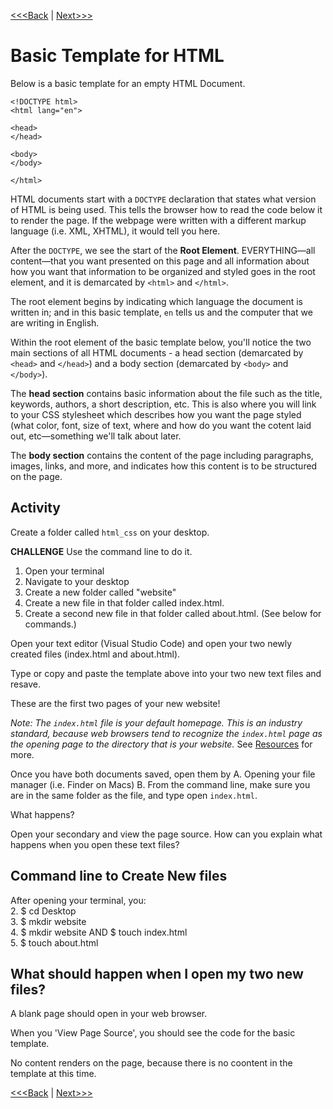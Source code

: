 [<<<Back](opening_activity.md) | [Next>>>](elements.md)

# Basic Template for HTML

Below is a basic template for an empty HTML Document. 

```
<!DOCTYPE html>
<html lang="en">

<head>
</head>

<body>
</body>

</html>
```

HTML documents start with a `DOCTYPE` declaration that states what version of HTML is being used. This tells the browser how to read the code below it to render the page. If the webpage were written with a different markup language (i.e. XML, XHTML), it would tell you here.

After the `DOCTYPE`, we see the start of the **Root Element**. EVERYTHING—all content—that you want presented on this page and all information about how you want that information to be organized and styled goes in the root element, and it is demarcated by `<html>` and `</html>`.

The root element begins by indicating which language the document is written in; and in this basic template, `en` tells us and the computer that we are writing in English. 

Within the root element of the basic template below, you'll notice the two main sections of all HTML documents - a head section (demarcated by `<head>` and `</head>`) and a body section (demarcated by `<body>` and `</body>`). 

The **head section** contains basic information about the file such as the title, keywords, authors, a short description, etc. This is also where you will link to your CSS stylesheet which describes how you want the page styled (what color, font, size of text, where and how do you want the cotent laid out, etc—something we'll talk about later.

The **body section** contains the content of the page including paragraphs, images, links, and more, and indicates how this content is to be structured on the page. 

## Activity

Create a folder called `html_css` on your desktop.

**CHALLENGE** Use the command line to do it. 

1. Open your terminal
2. Navigate to your desktop
3. Create a new folder called "website"
4. Create a new file in that folder called index.html. 
5. Create a second new file in that folder called about.html.
(See below for commands.)

Open your text editor (Visual Studio Code) and open your two newly created files (index.html and about.html).

Type or copy and paste the template above into your two new text files and resave.

These are the first two pages of your new website! 

*Note: The `index.html` file is your default homepage. This is an industry standard, because web browsers tend to recognize the `index.html` page as the opening page to the directory that is your website.* See [Resources](resource.md) for more.

Once you have both documents saved, open them by
A. Opening your file manager (i.e. Finder on Macs)
B. From the command line, make sure you are in the same folder as the file, and type open `index.html`.

What happens? 

Open your secondary and view the page source. How can you explain what happens when you open these text files? 

## Command line to Create New files
After opening your terminal, you:  
2. $ cd Desktop  
3. $ mkdir website  
4. $ mkdir website  AND  $ touch index.html  
5. $ touch about.html  

## What should happen when I open my two new files?
A blank page should open in your web browser. 

When you 'View Page Source', you should see the code for the basic template. 

No content renders on the page, because there is no coontent in the template at this time. 

[<<<Back](opening_activity.md) | [Next>>>](elements.md)
